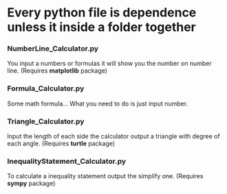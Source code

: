 # Every python file is dependence unless it inside a folder together

### NumberLine_Calculator.py

You input a numbers or formulas it will show you the number on number line. (Requires **matplotlib** package)

### Formula_Calculator.py

Some math formula... What you need to do is just input number.

### Triangle_Calculator.py

Input the length of each side the calculator output a triangle with degree of each angle. (Requires **turtle** package)

### InequalityStatement_Calculator.py

To calculate a inequality statement output the simplify one. (Requires **sympy** package)
